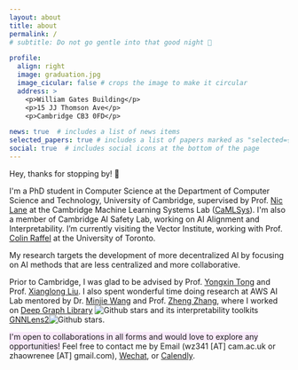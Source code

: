 ```yaml
---
layout: about
title: about
permalink: /
# subtitle: Do not go gentle into that good night 🧗

profile:
  align: right
  image: graduation.jpg
  image_cicular: false # crops the image to make it circular
  address: >
    <p>William Gates Building</p>
    <p>15 JJ Thomson Ave</p>
    <p>Cambridge CB3 0FD</p>

news: true  # includes a list of news items
selected_papers: true # includes a list of papers marked as "selected={true}"
social: true  # includes social icons at the bottom of the page
---
```


Hey, thanks for stopping by! 👋

I'm a PhD student in Computer Science at the Department of Computer Science and Technology, University of Cambridge, supervised by Prof. [Nic Lane](http://niclane.org/) at the Cambridge Machine Learning Systems Lab ([CaMLSys](https://mlsys.cst.cam.ac.uk/)). I'm also a member of Cambridge AI Safety Lab, working on AI Alignment and Interpretability. I’m currently visiting the Vector Institute, working with Prof. [Colin Raffel](https://colinraffel.com/) at the University of Toronto.

My research targets the development of more decentralized AI by focusing on AI methods that are less centralized and more collaborative. 

Prior to Cambridge, I was glad to be advised by Prof. [Yongxin Tong](https://yongxintong.github.io/) and Prof. [Xianglong Liu](https://xlliu-beihang.github.io/). I also spent wonderful time doing research at AWS AI Lab mentored by Dr. [Minjie Wang](https://jermainewang.github.io/) and Prof. [Zheng Zhang](https://research.shanghai.nyu.edu/centers-and-institutes/datascience/people/zheng-zhang), where I worked on [Deep Graph Library](https://www.dgl.ai/) ![Github stars](https://img.shields.io/github/stars/dmlc/dgl) and its interpretability toolkits [GNNLens2](https://github.com/dmlc/GNNLens2)![Github stars](https://img.shields.io/github/stars/dmlc/GNNLens2). 

<span style="background-color: #F9EAFB">I'm open to collaborations in all forms and would love to explore any opportunities!</span> Feel free to contact me by Email (wz341 [AT] cam.ac.uk or zhaowrenee [AT] gmail.com), [Wechat](https://github.com/Ryan0v0/Ryan0v0.github.io/blob/master/assets/img/wechat.jpg), or [Calendly](https://calendly.com/wanru-zhao).